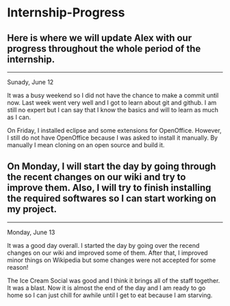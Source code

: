 # Internship-Progress
Here is where we will update Alex with our progress throughout the whole period of the internship.
--------------
--------------

Sunady, June 12

It was a busy weekend so I did not have the chance to make a commit until now. Last week went very well and I got to learn about git and github. I am still no expert but I can say that I know the basics and will to learn as much as I can.

On Friday, I installed eclipse and some extensions for OpenOffice. However, I still do not have OpenOffice because I was asked to install it manually. By manually I mean cloning on an open source and build it.

On Monday, I will start the day by going through the recent changes on our wiki and try to improve them. Also, I will try to finish installing the required softwares so I can start working on my project.
-------------
-------------

Monday, June 13

It was a good day overall. I started the day by going over the recend changes on our wiki and improved some of them. After that, I improved minor things on Wikipedia but some changes were not accepted for some reason!

The Ice Cream Social was good and I think it brings all of the staff together. It was a blast. Now it is almost the end of the day and I am ready to go home so I can just chill for awhile until I get to eat because I am starving.
